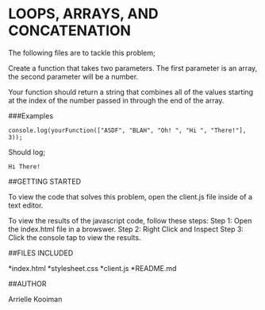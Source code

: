 # LOOPS, ARRAYS, AND CONCATENATION

The following files are to tackle this problem;

Create a function that takes two parameters. The first parameter is an array, the second parameter will be a number.

Your function should return a string that combines all of the values starting at the index of the number passed in through the end of the array.

###Examples

```
console.log(yourFunction(["ASDF", "BLAH", "Oh! ", "Hi ", "There!"], 3));
```
Should log;
```
Hi There!
```

##GETTING STARTED

To view the code that solves this problem, open the client.js file inside of a text editor.

To view the results of the javascript code, follow these steps:
Step 1: Open the index.html file in a browswer.
Step 2: Right Click and Inspect
Step 3: Click the console tap to view the results.

##FILES INCLUDED

*index.html
*stylesheet.css
*client.js
*README.md

##AUTHOR

Arrielle Kooiman
